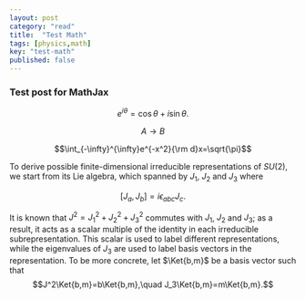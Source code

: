 ```yaml
---
layout: post
category: "read"
title:  "Test Math"
tags: [physics,math]
key: "test-math"
published: false
---
```

### Test post for MathJax
$$\newcommand{\Ket}[1]{\left|#1\right>}$$

$$e^{i\theta}=\cos\theta+i\sin\theta.$$

$$A\rightarrow B$$

$$\int_{-\infty}^{\infty}e^{-x^2}{\rm d}x=\sqrt{\pi}$$
<!--more-->

To derive possible finite-dimensional irreducible representations of $SU\left(2\right)$, we start from its Lie algebra, which spanned by $J_1$, $J_2$ and $J_3$ where

$$\left[J_a,J_b\right]=i\epsilon_{abc}J_c.$$

It is known that $J^2=J_1^2+J_2^2+J_3^2$ commutes with $J_1$, $J_2$ and $J_3$; as a result, it acts as a scalar multiple of the identity in each irreducible subrepresentation. This scalar is used to label different representations, while the eigenvalues of $J_3$ are used to label basis vectors in the representation. To be more concrete, let $\Ket{b,m}$ be a basis vector such that
$$J^2\Ket{b,m}=b\Ket{b,m},\quad J_3\Ket{b,m}=m\Ket{b,m}.$$
